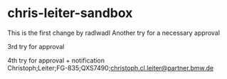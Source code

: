 # chris-leiter-sandbox
This is the first change by radlwadl
Another try for a necessary approval

3rd try for approval

4th try for approval + notification
<br>
Christoph;Leiter;FG-835;QXS7490;christoph.cl.leiter@partner.bmw.de<br>
